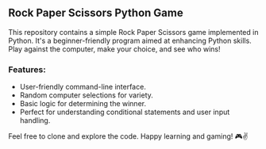 ## Rock Paper Scissors Python Game

This repository contains a simple Rock Paper Scissors game implemented in Python. It's a beginner-friendly program aimed at enhancing Python skills. Play against the computer, make your choice, and see who wins!

### Features:

- User-friendly command-line interface.
- Random computer selections for variety.
- Basic logic for determining the winner.
- Perfect for understanding conditional statements and user input handling.

Feel free to clone and explore the code. Happy learning and gaming! 🎮✌️
